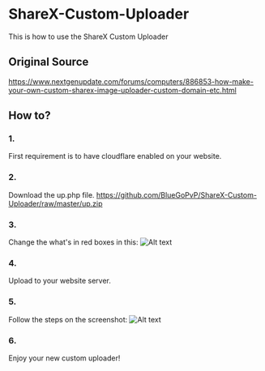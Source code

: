 # ShareX-Custom-Uploader
This is how to use the ShareX Custom Uploader
## Original Source
https://www.nextgenupdate.com/forums/computers/886853-how-make-your-own-custom-sharex-image-uploader-custom-domain-etc.html
## How to?
### 1.
First requirement is to have cloudflare enabled on your website.
### 2.
Download the up.php file. https://github.com/BlueGoPvP/ShareX-Custom-Uploader/raw/master/up.zip
### 3.
Change the what's in red boxes in this: ![Alt text](https://bgpvp.cf/vgiuu1qi.png)
### 4.
Upload to your website server.
### 5.
Follow the steps on the screenshot: ![Alt text](https://i.imgur.com/J3z35jW.png)
### 6.
Enjoy your new custom uploader!

